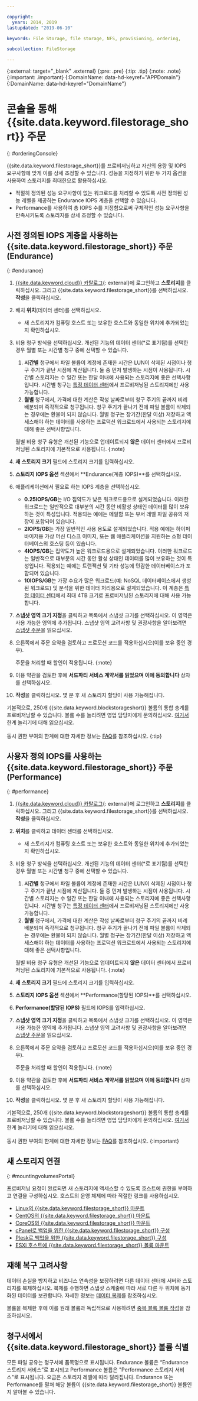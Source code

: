 ```yaml
---

copyright:
  years: 2014, 2019
lastupdated: "2019-06-10"

keywords: File Storage, file storage, NFS, provisioning, ordering,

subcollection: FileStorage

---
```

{:external: target="_blank" .external}
{:pre: .pre}
{:tip: .tip}
{:note: .note}
{:important: .important}
{:DomainName: data-hd-keyref="APPDomain"}
{:DomainName: data-hd-keyref="DomainName"}


# 콘솔을 통해 {{site.data.keyword.filestorage_short}} 주문
{: #orderingConsole}

{{site.data.keyword.filestorage_short}}를 프로비저닝하고 자신의 용량 및 IOPS 요구사항에 맞게 이를 상세 조정할 수 있습니다. 성능을 지정하기 위한 두 가지 옵션을 사용하여 스토리지를 최대한으로 활용하십시오.

- 적절히 정의된 성능 요구사항이 없는 워크로드를 처리할 수 있도록 사전 정의된 성능 레벨을 제공하는 Endurance IOPS 계층을 선택할 수 있습니다.
- Performance를 사용하여 총 IOPS 수를 지정함으로써 구체적인 성능 요구사항을 만족시키도록 스토리지를 상세 조정할 수 있습니다.

## 사전 정의된 IOPS 계층을 사용하는 {{site.data.keyword.filestorage_short}} 주문(Endurance)
{: #endurance}

1. [{{site.data.keyword.cloud}} 카탈로그](https://{DomainName}/catalog){: external}에 로그인하고 **스토리지**를 클릭하십시오. 그리고 {{site.data.keyword.filestorage_short}}를 선택하십시오. **작성**을 클릭하십시오.
2. 배치 **위치**(데이터 센터)를 선택하십시오.
   - 새 스토리지가 컴퓨팅 호스트 또는 보유한 호스트와 동일한 위치에 추가되었는지 확인하십시오.
3. 비용 청구 방식을 선택하십시오. 개선된 기능의 데이터 센터(*로 표기됨)를 선택한 경우 월별 또는 시간별 청구 중에 선택할 수 있습니다.
     1. **시간별** 청구에서 파일 볼륨이 계정에 존재한 시간은 LUN이 삭제된 시점이나 청구 주기가 끝난 시점에 계산됩니다. 둘 중 먼저 발생하는 시점이 사용됩니다. 시간별 스토리지는 수 일간 또는 한달 이내에 사용되는 스토리지에 좋은 선택사항입니다. 시간별 청구는 [특정 데이터 센터](/docs/infrastructure/FileStorage?topic=FileStorage-news)에서 프로비저닝된 스토리지에만 사용 가능합니다.
     2. **월별** 청구에서, 가격에 대한 계산은 작성 날짜로부터 청구 주기의 끝까지 비례 배분되며 즉각적으로 청구됩니다. 청구 주기가 끝나기 전에 파일 볼륨이 삭제되는 경우에는 환불이 되지 않습니다. 월별 청구는 장기간(한달 이상) 저장하고 액세스해야 하는 데이터를 사용하는 프로덕션 워크로드에서 사용되는 스토리지에 대해 좋은 선택사항입니다.

     월별 비용 청구 유형은 개선된 기능으로 업데이트되지 **않은** 데이터 센터에서 프로비저닝된 스토리지에 기본적으로 사용됩니다.
     {:note}
4. **새 스토리지 크기** 필드에 스토리지 크기를 입력하십시오.
5. **스토리지 IOPS 옵션** 섹션에서 **Endurance(계층 IOPS)**를 선택하십시오.
6. 애플리케이션에서 필요로 하는 IOPS 계층을 선택하십시오.
    - **0.25IOPS/GB**는 I/O 집약도가 낮은 워크로드용으로 설계되었습니다. 이러한 워크로드는 일반적으로 대부분의 시간 동안 비활성 상태인 데이터를 많이 보유하는 것이 특성입니다. 적용되는 예에는 메일함 또는 부서 레벨 파일 공유의 저장이 포함되어 있습니다.
    - **2IOPS/GB**는 가장 일반적인 사용 용도로 설계되었습니다. 적용 예에는 하이퍼바이저용 가상 머신 디스크 이미지, 또는 웹 애플리케이션을 지원하는 소형 데이터베이스의 호스팅 등이 있습니다.
    - **4IOPS/GB**는 집약도가 높은 워크로드용으로 설계되었습니다. 이러한 워크로드는 일반적으로 대부분의 시간 동안 활성 상태인 데이터를 많이 보유하는 것이 특성입니다. 적용되는 예에는 트랜잭션 및 기타 성능에 민감한 데이터베이스가 포함되어 있습니다.
    - **10IOPS/GB**는 가장 수요가 많은 워크로드(예: NoSQL 데이터베이스에서 생성된 워크로드) 및 분석을 위한 데이터 처리용으로 설계되었습니다. 이 계층은 [특정 데이터 센터](/docs/infrastructure/FileStorage?topic=FileStorage-news)에서 최대 4TB 크기로 프로비저닝된 스토리지에 대해 사용 가능합니다.
7. **스냅샷 영역 크기 지정**을 클릭하고 목록에서 스냅샷 크기를 선택하십시오. 이 영역은 사용 가능한 영역에 추가됩니다. 스냅샷 영역 고려사항 및 권장사항을 알아보려면 [스냅샷 주문](/docs/infrastructure/FileStorage?topic=FileStorage-ordering-snapshots)을 읽으십시오.
8. 오른쪽에서 주문 요약을 검토하고 프로모션 코드를 적용하십시오(이를 보유 중인 경우).

   주문을 처리할 때 할인이 적용됩니다.
   {:note}
9. 이용 약관을 검토한 후에 **서드파티 서비스 계약서를 읽었으며 이에 동의합니다** 상자를 선택하십시오.
10. **작성**을 클릭하십시오. 몇 분 후 새 스토리지 할당이 사용 가능해집니다.

기본적으로, 250개 {{site.data.keyword.blockstorageshort}} 볼륨의 통합 총계를 프로비저닝할 수 있습니다. 볼륨 수를 늘리려면 영업 담당자에게 문의하십시오. [여기서](/docs/infrastructure/FileStorage?topic=FileStorage-managinglimits) 한계 늘리기에 대해 읽으십시오.<br/><br/>동시 권한 부여의 한계에 대한 자세한 정보는 [FAQ](/docs/infrastructure/FileStorage?topic=file-storage-faqs#how-many-instances-can-share-the-use-of-a-provisioned-file-storage-volume-)를 참조하십시오.
{:tip}

## 사용자 정의 IOPS를 사용하는 {{site.data.keyword.filestorage_short}} 주문(Performance)
{: #performance}

1. [{{site.data.keyword.cloud}} 카탈로그](https://{DomainName}/catalog){: external}에 로그인하고 **스토리지**를 클릭하십시오. 그리고 {{site.data.keyword.filestorage_short}}를 선택하십시오. **작성**을 클릭하십시오.
2. **위치**를 클릭하고 데이터 센터를 선택하십시오.
   - 새 스토리지가 컴퓨팅 호스트 또는 보유한 호스트와 동일한 위치에 추가되었는지 확인하십시오.
3. 비용 청구 방식을 선택하십시오. 개선된 기능의 데이터 센터(*로 표기됨)를 선택한 경우 월별 또는 시간별 청구 중에 선택할 수 있습니다.
     1. **시간별** 청구에서 파일 볼륨이 계정에 존재한 시간은 LUN이 삭제된 시점이나 청구 주기가 끝난 시점에 계산됩니다. 둘 중 먼저 발생하는 시점이 사용됩니다. 시간별 스토리지는 수 일간 또는 한달 이내에 사용되는 스토리지에 좋은 선택사항입니다. 시간별 청구는 [특정 데이터 센터](/docs/infrastructure/FileStorage?topic=FileStorage-news)에서 프로비저닝된 스토리지에만 사용 가능합니다.
     2. **월별** 청구에서, 가격에 대한 계산은 작성 날짜로부터 청구 주기의 끝까지 비례 배분되며 즉각적으로 청구됩니다. 청구 주기가 끝나기 전에 파일 볼륨이 삭제되는 경우에는 환불이 되지 않습니다. 월별 청구는 장기간(한달 이상) 저장하고 액세스해야 하는 데이터를 사용하는 프로덕션 워크로드에서 사용되는 스토리지에 대해 좋은 선택사항입니다.

     월별 비용 청구 유형은 개선된 기능으로 업데이트되지 **않은** 데이터 센터에서 프로비저닝된 스토리지에 기본적으로 사용됩니다.
     {:note}
4. **새 스토리지 크기** 필드에 스토리지 크기를 입력하십시오.
5. **스토리지 IOPS 옵션** 섹션에서 **Performance(할당된 IOPS)**를 선택하십시오.
6. **Performance(할당된 IOPS)** 필드에 IOPS를 입력하십시오.
7. **스냅샷 영역 크기 지정**을 클릭하고 목록에서 스냅샷 크기를 선택하십시오. 이 영역은 사용 가능한 영역에 추가됩니다. 스냅샷 영역 고려사항 및 권장사항을 알아보려면 [스냅샷 주문](/docs/infrastructure/FileStorage?topic=FileStorage-ordering-snapshots)을 읽으십시오.
8. 오른쪽에서 주문 요약을 검토하고 프로모션 코드를 적용하십시오(이를 보유 중인 경우).

   주문을 처리할 때 할인이 적용됩니다.
   {:note}
9. 이용 약관을 검토한 후에 **서드파티 서비스 계약서를 읽었으며 이에 동의합니다** 상자를 선택하십시오.
10. **작성**을 클릭하십시오. 몇 분 후 새 스토리지 할당이 사용 가능해집니다.

기본적으로, 250개 {{site.data.keyword.blockstorageshort}} 볼륨의 통합 총계를 프로비저닝할 수 있습니다. 볼륨 수를 늘리려면 영업 담당자에게 문의하십시오. [여기서](/docs/infrastructure/FileStorage?topic=FileStorage-managinglimits) 한계 늘리기에 대해 읽으십시오.<br/><br/>동시 권한 부여의 한계에 대한 자세한 정보는 [FAQ](/docs/infrastructure/FileStorage?topic=file-storage-faqs#how-many-instances-can-share-the-use-of-a-provisioned-file-storage-volume-)를 참조하십시오.
{:important}


## 새 스토리지 연결
{: #mountingvolumesPortal}

프로비저닝 요청이 완료되면 새 스토리지에 액세스할 수 있도록 호스트에 권한을 부여하고 연결을 구성하십시오. 호스트의 운영 체제에 따라 적절한 링크를 사용하십시오.
- [Linux의 {{site.data.keyword.filestorage_short}} 마운트](/docs/infrastructure/FileStorage?topic=FileStorage-mountingLinux)
- [CentOS의 {{site.data.keyword.filestorage_short}} 마운트](/docs/infrastructure/FileStorage?topic=FileStorage-mountingCentOS)
- [CoreOS의 {{site.data.keyword.filestorage_short}} 마운트](/docs/infrastructure/FileStorage?topic=FileStorage-mountingCoreOS)
- [cPanel로 백업을 위한 {{site.data.keyword.filestorage_short}} 구성](/docs/infrastructure/FileStorage?topic=FileStorage-cPanelBackups)
- [Plesk로 백업을 위한 {{site.data.keyword.filestorage_short}} 구성](/docs/infrastructure/FileStorage?topic=FileStorage-PleskBackup)
- [ESXi 호스트에 {{site.data.keyword.filestorage_short}} 볼륨 마운트](/docs/infrastructure/FileStorage?topic=FileStorage-architectureguide)

## 재해 복구 고려사항

데이터 손실을 방지하고 비즈니스 연속성을 보장하려면 다른 데이터 센터에 서버와 스토리지를 복제하십시오. 복제를 수행하면 스냅샷 스케줄에 따라 서로 다른 두 위치에 동기화된 데이터를 보관합니다. 자세한 정보는 [데이터 복제](/docs/infrastructure/FileStorage?topic=FileStorage-replication)를 참조하십시오.

볼륨을 복제한 후에 이를 원래 볼륨과 독립적으로 사용하려면 [중복 블록 볼륨 작성](/docs/infrastructure/FileStorage?topic=FileStorage-duplicatevolume)을 참조하십시오.

## 청구서에서 {{site.data.keyword.filestorage_short}} 볼륨 식별

모든 파일 공유는 청구서에 품목명으로 표시됩니다. Endurance 볼륨은 “Endurance 스토리지 서비스”로 표시되고 Performance 볼륨은 "Performance 스토리지 서비스"로 표시됩니다. 요금은 스토리지 레벨에 따라 달라집니다. Endurance 또는 Performance를 펼쳐 해당 볼륨이 {{site.data.keyword.filestorage_short}} 볼륨인지 알아볼 수 있습니다.
